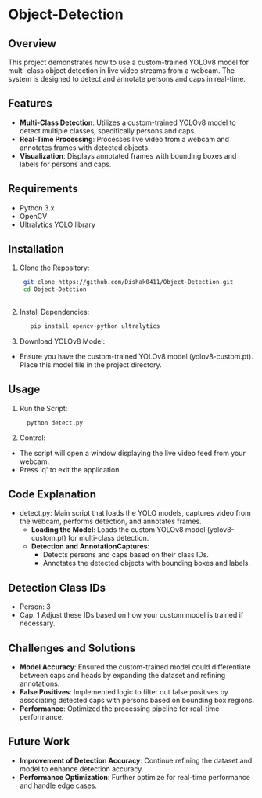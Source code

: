 # **Object-Detection**
## Overview
This project demonstrates how to use a custom-trained YOLOv8 model for multi-class object detection in live video streams from a webcam. The system is designed to detect and annotate persons and caps in real-time.

## **Features**
* **Multi-Class Detection**: Utilizes a custom-trained YOLOv8 model to detect multiple classes, specifically persons and caps.
* **Real-Time Processing**: Processes live video from a webcam and annotates frames with detected objects.
* **Visualization**: Displays annotated frames with bounding boxes and labels for persons and caps.
  
## **Requirements**
* Python 3.x
* OpenCV
* Ultralytics YOLO library
  
## **Installation**
1. Clone the Repository:
   ```bash
    git clone https://github.com/Dishak0411/Object-Detection.git
    cd Object-Detction
 
2. Install Dependencies:
   ```bash
      pip install opencv-python ultralytics
   
3. Download YOLOv8 Model:
* Ensure you have the custom-trained YOLOv8 model (yolov8-custom.pt). Place this model file in the project directory.
 
## **Usage**
1. Run the Script:
   ```bash
     python detect.py
2. Control:
* The script will open a window displaying the live video feed from your webcam.
* Press 'q' to exit the application.
  
## **Code Explanation**
* detect.py: Main script that loads the YOLO models, captures video from the webcam, performs detection, and annotates frames.
  * **Loading the Model**: Loads the custom YOLOv8 model (yolov8-custom.pt) for multi-class detection.
  * **Detection and AnnotationCaptures**:
      * Detects persons and caps based on their class IDs.
      * Annotates the detected objects with bounding boxes and labels.
        
## **Detection Class IDs**
* Person: 3
* Cap: 1
Adjust these IDs based on how your custom model is trained if necessary.

## **Challenges and Solutions**
* **Model Accuracy**: Ensured the custom-trained model could differentiate between caps and heads by expanding the dataset and refining annotations.
* **False Positives**: Implemented logic to filter out false positives by associating detected caps with persons based on bounding box regions.
* **Performance**: Optimized the processing pipeline for real-time performance.
  
## **Future Work**
* **Improvement of Detection Accuracy**: Continue refining the dataset and model to enhance detection accuracy.
* **Performance Optimization**: Further optimize for real-time performance and handle edge cases.
